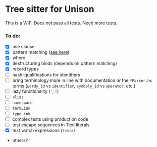 # Tree sitter for Unison

This is a WIP. Does not pass all tests. Need more tests.

### To do:
- [x] use clause
- [x] pattern matching ([see here](https://github.com/kylegoetz/tree-sitter-unison/tree/patterns))
- [x] where
- [x] destructuring binds (depends on pattern matching)
- [x] record types
- [ ] hash-qualifications for identifiers
- [ ] bring terminology more in line with documentation or the `*Parser.hs` terms (`wordy_id` vs `identifier`, `symboly_id` vs `operator`, etc.)
- [ ] lazy functionality (`'`, `!`)
- [ ] `alias`
- [ ] `namespace`
- [ ] `termLink`
- [ ] `typeLink`
- [ ] complex tests using production code
- [ ] test escape sequences in Text literals
- [x] test watch expressions (`test>`)
- others?
